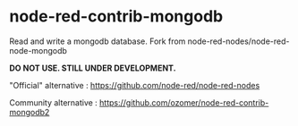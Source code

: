 # node-red-contrib-mongodb
Read and write a mongodb database. Fork from node-red-nodes/node-red-node-mongodb

**DO NOT USE. STILL UNDER DEVELOPMENT.**

"Official" alternative : https://github.com/node-red/node-red-nodes

Community alternative : https://github.com/ozomer/node-red-contrib-mongodb2
